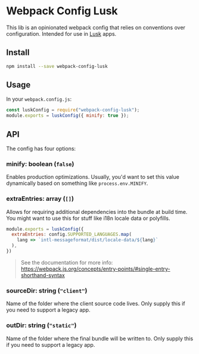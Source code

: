 # Webpack Config Lusk

This lib is an opinionated webpack config that relies on conventions over configuration. Intended for use in [Lusk](https://lusk.io) apps.

## Install

```sh
npm install --save webpack-config-lusk
```

## Usage

In your `webpack.config.js`:

```js
const luskConfig = require("webpack-config-lusk");
module.exports = luskConfig({ minify: true });
```

## API

The config has four options:

### minify: boolean (`false`)

Enables production optimizations. Usually, you'd want to set this value dynamically based on something like `process.env.MINIFY`.

### extraEntries: array (`[]`)

Allows for requiring additional dependencies into the bundle at build time. You might want to use this for stuff like i18n locale data or polyfills.

```js
module.exports = luskConfig({
  extraEntries: config.SUPPORTED_LANGUAGES.map(
    lang => `intl-messageformat/dist/locale-data/${lang}`
  ),
})
```

> See the documentation for more info: https://webpack.js.org/concepts/entry-points/#single-entry-shorthand-syntax

### sourceDir: string (`"client"`)

Name of the folder where the client source code lives. Only supply this if you need to support a legacy app.

### outDir: string (`"static"`)

Name of the folder where the final bundle will be written to. Only supply this if you need to support a legacy app.
